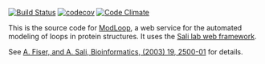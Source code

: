 [![Build Status](https://github.com/salilab/modloop/workflows/build/badge.svg?branch=main)](https://github.com/salilab/modloop/actions?query=workflow%3Abuild)
[![codecov](https://codecov.io/gh/salilab/modloop/branch/main/graph/badge.svg)](https://codecov.io/gh/salilab/modloop)
[![Code Climate](https://codeclimate.com/github/salilab/modloop/badges/gpa.svg)](https://codeclimate.com/github/salilab/modloop)

This is the source code for [ModLoop](https://salilab.org/modloop/), a web
service for the automated modeling of loops in protein structures. It uses
the [Sali lab web framework](https://github.com/salilab/saliweb/).

See [A. Fiser, and A. Sali, Bioinformatics, (2003) 19, 2500-01](https://www.ncbi.nlm.nih.gov/pubmed/14668246) for details.
